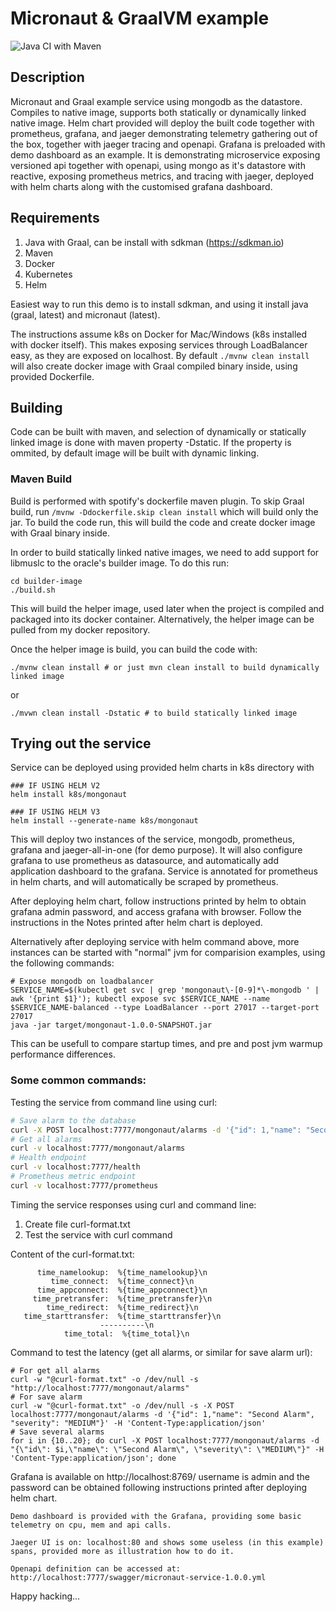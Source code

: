 # Micronaut & GraalVM example
![Java CI with Maven](https://github.com/dekstroza/mongonaut/workflows/Java%20CI%20with%20Maven/badge.svg)


## Description

Micronaut and Graal example service using mongodb as the datastore.
Compiles to native image, supports both statically or dynamically linked native image. Helm chart provided will deploy the built code together with prometheus, grafana, and jaeger demonstrating telemetry gathering out of the box, together with jaeger tracing and openapi. Grafana is preloaded with demo dashboard as an example.
It is demonstrating microservice exposing versioned api together with openapi, using mongo as it's datastore with reactive, exposing prometheus metrics, and tracing with jaeger, deployed with helm charts along with the customised grafana dashboard.


## Requirements

1. Java with Graal, can be install with sdkman (https://sdkman.io)
2. Maven
3. Docker
4. Kubernetes
5. Helm


Easiest way to run this demo is to install sdkman, and using it install java (graal, latest) and micronaut (latest). 

The instructions assume k8s on Docker for Mac/Windows (k8s installed with docker itself). This makes exposing services through LoadBalancer easy, as they are exposed on localhost.
By default ```./mvnw clean install``` will also create docker image with Graal
compiled binary inside, using provided Dockerfile. 

## Building
Code can be built with maven, and selection of dynamically or statically linked image is done with maven property -Dstatic. If the property is ommited, by default image will be built with dynamic linking.

### Maven Build
Build is performed with spotify's dockerfile maven plugin. To skip Graal build, run `/mvnw -Ddockerfile.skip clean install` which will build only the jar.
To build the code run, this will build the code and create docker image with
Graal binary inside.

In order to build statically linked native images, we need to add support for libmuslc to the oracle's builder image. To do this run:

```
cd builder-image
./build.sh
```
This will build the helper image, used later when the project is compiled and packaged into its docker container. Alternatively, the helper image can be pulled from my docker repository.

Once the helper image is build, you can build the code with:

```
./mvnw clean install # or just mvn clean install to build dynamically linked image
```
or

```
./mvwn clean install -Dstatic # to build statically linked image
```

## Trying out the service

Service can be deployed using provided helm charts in k8s directory with
```
### IF USING HELM V2
helm install k8s/mongonaut

### IF USING HELM V3
helm install --generate-name k8s/mongonaut
```
This will deploy two instances of the service, mongodb, prometheus, grafana and jaeger-all-in-one (for demo purpose). It
will also configure grafana to use prometheus as datasource, and automatically
add application dashboard to the grafana.
Service is annotated for prometheus in helm charts, and will automatically be
scraped by prometheus.

After deploying helm chart, follow instructions printed by helm to obtain
grafana admin password, and access grafana with browser. Follow the instructions in the Notes printed after helm chart is deployed.

Alternatively after deploying service with helm command above, more instances
can be started with "normal" jvm for comparision examples, using the following commands:
```
# Expose mongodb on loadbalancer
SERVICE_NAME=$(kubectl get svc | grep 'mongonaut\-[0-9]*\-mongodb ' | awk '{print $1}'); kubectl expose svc $SERVICE_NAME --name $SERVICE_NAME-balanced --type LoadBalancer --port 27017 --target-port 27017
java -jar target/mongonaut-1.0.0-SNAPSHOT.jar
```
This can be usefull to compare startup times, and pre and post jvm warmup performance differences.

### Some common commands:

Testing the service from command line using curl:

```bash
# Save alarm to the database
curl -X POST localhost:7777/mongonaut/alarms -d '{"id": 1,"name": "Second Alarm", "severity": "MEDIUM"}' -H 'Content-Type:application/json'
# Get all alarms
curl -v localhost:7777/mongonaut/alarms
# Health endpoint
curl -v localhost:7777/health
# Prometheus metric endpoint
curl -v localhost:7777/prometheus
```
Timing the service responses using curl and command line:

1. Create file curl-format.txt
2. Test the service with curl command

Content of the curl-format.txt:
```
      time_namelookup:  %{time_namelookup}\n
         time_connect:  %{time_connect}\n
      time_appconnect:  %{time_appconnect}\n
     time_pretransfer:  %{time_pretransfer}\n
        time_redirect:  %{time_redirect}\n
   time_starttransfer:  %{time_starttransfer}\n
                    ----------\n
            time_total:  %{time_total}\n
``` 
Command to test the latency (get all alarms, or similar for save alarm url):
```
# For get all alarms
curl -w "@curl-format.txt" -o /dev/null -s "http://localhost:7777/mongonaut/alarms"
# For save alarm
curl -w "@curl-format.txt" -o /dev/null -s -X POST localhost:7777/mongonaut/alarms -d '{"id": 1,"name": "Second Alarm", "severity": "MEDIUM"}' -H 'Content-Type:application/json'
# Save several alarms
for i in {10..20}; do curl -X POST localhost:7777/mongonaut/alarms -d "{\"id\": $i,\"name\": \"Second Alarm\", \"severity\": \"MEDIUM\"}" -H 'Content-Type:application/json'; done
```
Grafana is available on http://localhost:8769/ username is admin and the password can be obtained following instructions printed after deploying helm chart.
```
Demo dashboard is provided with the Grafana, providing some basic telemetry on cpu, mem and api calls.
```
```
Jaeger UI is on: localhost:80 and shows some useless (in this example) spans, provided more as illustration how to do it.
```
```
Openapi definition can be accessed at: http://localhost:7777/swagger/micronaut-service-1.0.0.yml
```

Happy hacking...
